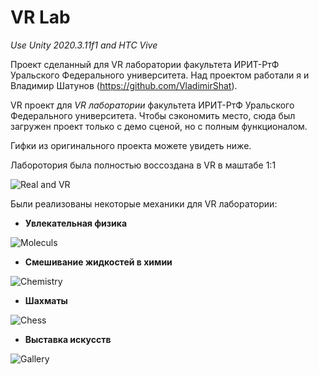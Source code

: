 # VR Lab

*Use Unity 2020.3.11f1 and HTC Vive*

Проект сделанный для VR лаборатории факультета ИРИТ-РтФ Уральского Федерального университета.
Над проектом работали я и Владимир Шатунов (https://github.com/VladimirShat).

VR проект для *VR лаборатории* факультета ИРИТ-РтФ Уральского Федерального университета. Чтобы сэкономить место, сюда был загружен проект только с демо сценой, но с полным функционалом.

Гифки из оригинального проекта можете увидеть ниже.

Лаборотория была полностью воссоздана в VR в маштабе 1:1

![Real and VR](https://github.com/NikitaMochalov/Media-for-Readme/blob/main/Gifs/real-and-vr-min.gif "Real and VR")

Были реализованы некоторые механики для VR лаборатории:
- **Увлекательная физика**

![Moleculs](https://github.com/NikitaMochalov/Media-for-Readme/blob/main/Gifs/moleculs-min.gif "Moleculs")

- **Смешивание жидкостей в химии**

![Сhemistry](https://github.com/NikitaMochalov/Media-for-Readme/blob/main/Gifs/chemistry-min.gif "Сhemistry")

- **Шахматы**

![Chess](https://github.com/NikitaMochalov/Media-for-Readme/blob/main/Gifs/chess-min.gif "Chess")

- **Выставка искусств**

![Gallery](https://github.com/NikitaMochalov/Media-for-Readme/blob/main/Gifs/gallery-min.gif "Gallery")
